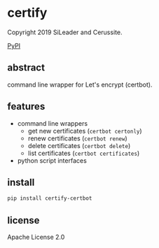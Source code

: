 # certify

Copyright 2019 SiLeader and Cerussite.

[PyPI](https://pypi.org/project/certify-certbot/)

## abstract
command line wrapper for Let's encrypt (certbot).

## features
+ command line wrappers
  + get new certificates (`certbot certonly`)
  + renew certificates (`certbot renew`)
  + delete certificates (`certbot delete`)
  + list certificates (`certbot certificates`)
+ python script interfaces

## install
```sh
pip install certify-certbot
```


## license
Apache License 2.0

